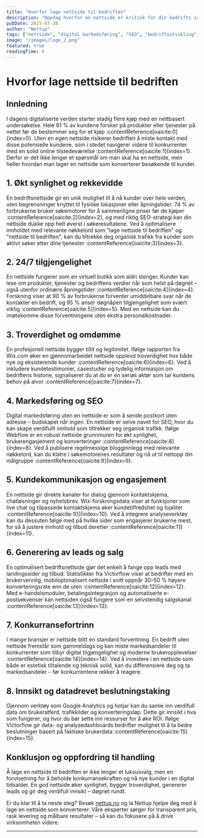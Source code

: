```yaml
---
title: "Hvorfor lage nettside til bedriften"
description: "Oppdag hvorfor en nettside er kritisk for din bedrifts suksess. Lær om synlighet, troverdighet, markedsføring og hvordan en nettside kan drive salg og vekst."
pubDate: 2025-07-30
author: "Nettup"
tags: ["nettside", "digital markedsføring", "SEO", "bedriftsutvikling", "online tilstedeværelse"]
image: "/images/logo_2.png"
featured: true
readingTime: 6
---
```


# Hvorfor lage nettside til bedriften

## Innledning
I dagens digitaliserte verden starter stadig flere kjøp med en nettbasert undersøkelse. Hele 81 % av kundene forsker på produkter eller tjenester på nettet før de bestemmer seg for et kjøp :contentReference[oaicite:0]{index=0}. Uten en egen nettside risikerer bedriften å miste kontakt med disse potensielle kundene, som i stedet navigerer videre til konkurrenter med en solid online tilstedeværelse :contentReference[oaicite:1]{index=1}. Derfor er det ikke lenger et spørsmål om man skal ha en nettside, men heller hvordan man lager en nettside som konverterer besøkende til kunder.

## 1. Økt synlighet og rekkevidde
En bedriftsnettside gir en unik mulighet til å nå kunder over hele verden, uten begrensninger knyttet til fysiske lokasjoner eller åpningstider. 74 % av forbrukerne bruker søkemotorer for å sammenligne priser før de kjøper :contentReference[oaicite:2]{index=2}, og med riktig SEO-strategi kan din nettside dukke opp helt øverst i søkeresultatene. Ved å optimalisere innholdet med relevante nøkkelord som "lage nettside til bedriften" og "nettside til bedriften", kan du tiltrekke deg organisk trafikk fra kunder som aktivt søker etter dine tjenester :contentReference[oaicite:3]{index=3}.

## 2. 24/7 tilgjengelighet
En nettside fungerer som en virtuell butikk som aldri stenger. Kunder kan lese om produkter, tjenester og bedriftens verdier når som helst på døgnet – også utenfor ordinære åpningstider :contentReference[oaicite:4]{index=4}. Forskning viser at 90 % av forbrukerne forventer umiddelbare svar når de kontakter en bedrift, og 95 % anser døgnåpen tilgjengelighet som svært viktig :contentReference[oaicite:5]{index=5}. Med en nettside kan du imøtekomme disse forventningene uten ekstra personalkostnader.

## 3. Troverdighet og omdømme
En profesjonell nettside bygger tillit og legitimitet. Ifølge rapporten fra Wix.com øker en gjennomarbeidet nettside opplevd troverdighet hos både nye og eksisterende kunder :contentReference[oaicite:6]{index=6}. Ved å inkludere kundetestimonier, casestudier og tydelig informasjon om bedriftens historie, signaliserer du at du er en seriøs aktør som tar kundens behov på alvor :contentReference[oaicite:7]{index=7}.

## 4. Markedsføring og SEO
Digital markedsføring uten en nettside er som å sende postkort uten adresse – budskapet når ingen. En nettside er selve navet for SEO, hvor du kan skape verdifullt innhold som tiltrekker seg organisk trafikk. Ifølge Webflow er en robust nettside grunnmuren for økt synlighet, brukerengasjement og konverteringer :contentReference[oaicite:8]{index=8}. Ved å publisere regelmessige blogginnlegg med relevante nøkkelord, kan du klatre i søkemotorenes resultater og nå ut til nettopp din målgruppe :contentReference[oaicite:9]{index=9}.

## 5. Kundekommunikasjon og engasjement
En nettside gir direkte kanaler for dialog gjennom kontaktskjema, chatløsninger og nyhetsbrev. Wix-forskningsdata viser at funksjoner som live chat og tilpassede kontaktskjema øker kundetilfredshet og lojalitet :contentReference[oaicite:10]{index=10}. Ved å integrere analyseverktøy kan du dessuten følge med på hvilke sider som engasjerer brukerne mest, for så å justere innhold og tilbud deretter :contentReference[oaicite:11]{index=11}.

## 6. Generering av leads og salg
En optimalisert bedriftsnettside gjør det enkelt å fange opp leads med landingssider og tilbud. Statistikker fra Victorflow viser at bedrifter med en brukervennlig, mobiloptimalisert nettside i snitt oppnår 30–50 % høyere konverteringsrate enn de uten :contentReference[oaicite:12]{index=12}. Med e-handelsmoduler, betalingsintegrasjon og automatiserte e-postsekvenser kan nettsiden også fungere som en selvstendig salgskanal :contentReference[oaicite:13]{index=13}.

## 7. Konkurransefortrinn
I mange bransjer er nettside blitt en standard forventning. En bedrift uten nettside fremstår som gammeldags og kan miste markedsandeler til konkurrenter som tilbyr digital tilgjengelighet og moderne brukeropplevelser :contentReference[oaicite:14]{index=14}. Ved å investere i en nettside som både er estetisk tiltalende og teknisk solid, kan du differensiere deg og ta markedsandeler – før konkurrentene rekker å reagere.

## 8. Innsikt og datadrevet beslutningstaking
Gjennom verktøy som Google Analytics og hotjar kan du samle inn verdifull data om brukeratferd, trafikkilder og konverteringsløp. Dette gir innsikt i hva som fungerer, og hvor du bør sette inn ressurser for å øke ROI. Ifølge Victorflow gir data- og analysedashboards bedrifter mulighet til å ta bedre beslutninger basert på faktiske brukerdata :contentReference[oaicite:15]{index=15}.

## Konklusjon og oppfordring til handling
Å lage en nettside til bedriften er ikke lenger et luksusvalg, men en forutsetning for å beholde konkurransekraften og nå nye kunder i en digital tidsalder. En god nettside øker synlighet, bygger troverdighet, genererer leads og gir deg verdifull innsikt – døgnet rundt.  

Er du klar til å ta neste steg? Besøk [nettup.no](https://nettup.no) og la Nettup hjelpe deg med å lage en nettside som konverterer. Våre eksperter sørger for transparent pris, rask levering og målbare resultater – så kan du fokusere på å drive virksomheten videre.  

---